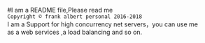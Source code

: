 #I am a README file,Please read me<br>
`Copyright ©️ frank albert personal 2016-2018` <br>
I am a Support for high concurrency net servers，you can use me<br>
as a web services ,a load balancing and so on.<br>


